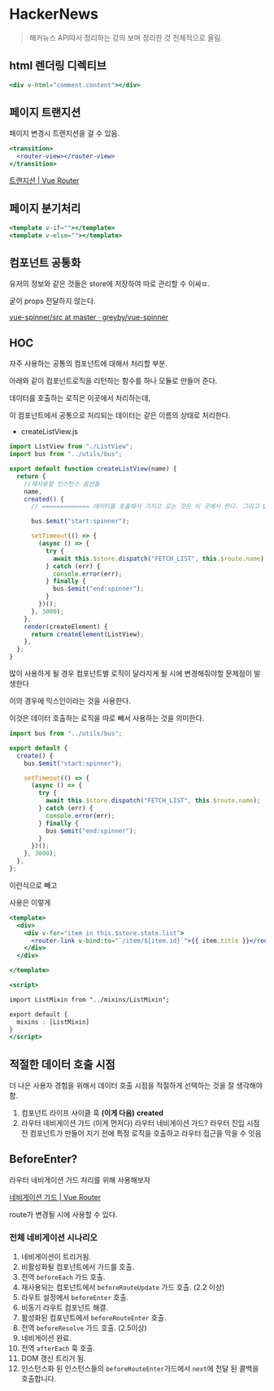 # HackerNews
> 해커뉴스 API따서 정리하는 강의 보며 정리한 것 전체적으로 올림.


## html 렌더링 디렉티브

```jsx
<div v-html="comment.content"></div>
```

## 페이지 트랜지션

페이지 변경시 트렌지션을 걸 수 있음.

```jsx
<transition>
  <router-view></router-view>
</transition>
```

[트랜지션 | Vue Router](https://router.vuejs.org/kr/guide/advanced/transitions.html)

## 페이지 분기처리

```jsx
<template v-if=""></template>
<template v-else=""></template>
```

## 컴포넌트 공통화

유저의 정보와 같은 것들은 store에 저장하여 따로 관리할 수 이싸ㄸ.

궅이 props 전달하지 않는다.

[vue-spinner/src at master · greyby/vue-spinner](https://github.com/greyby/vue-spinner/tree/master/src)

## HOC

자주 사용하는 공통의 컴포넌트에 대해서 처리할 부분.

아래와 같이 컴포넌트로직을 리턴하는 함수를 하나 모듈로 만들어 준다.

데이터를 호출하는 로직은 이곳에서 처리하는데,

이 컴포넌트에서 공통으로 처리되는 데이터는 같은 이름의 상태로 처리한다.

- createListView.js

```jsx
import ListView from "./ListView";
import bus from "../utils/bus";

export default function createListView(name) {
  return {
    //재사용할 인스턴스 옵션들
    name,
    created() {
      // ============= 데이터를 호출해서 가지고 오는 것은 이 곳에서 한다. 그리고 ListView는 뿌리는 것만 담당하도록 한다.

      bus.$emit("start:spinner");

      setTimeout(() => {
        (async () => {
          try {
            await this.$store.dispatch("FETCH_LIST", this.$route.name);
          } catch (err) {
            console.error(err);
          } finally {
            bus.$emit("end:spinner");
          }
        })();
      }, 3000);
    },
    render(createElement) {
      return createElement(ListView);
    },
  };
}
```

많이 사용하게 될 경우 컴포넌트별 로직이 달라지게 될 시에 변경해줘야할 문제점이 발생한다

이의 경우에 믹스인이라는 것을 사용한다.

이것은 데이터 호출하는 로직을 따로 빼서 사용하는 것을 의미한다.

```jsx
import bus from "../utils/bus";

export default {
  create() {
    bus.$emit("start:spinner");

    setTimeout(() => {
      (async () => {
        try {
          await this.$store.dispatch("FETCH_LIST", this.$route.name);
        } catch (err) {
          console.error(err);
        } finally {
          bus.$emit("end:spinner");
        }
      })();
    }, 3000);
  },
};
```

이런식으로 빼고

사용은 이렇게

```jsx
<template>
  <div>
    <div v-for="item in this.$store.state.list">
      <router-link v-bind:to="`/item/${item.id}`">{{ item.title }}</router-link>
    </div>
  </div>

</template>

<script>

import ListMixin from "../mixins/ListMixin";

export default {
  mixins : [ListMixin]
}
</script>
```

## 적절한 데이터 호출 시점

더 나은 사용자 경험을 위해서 데이터 호출 시점을 적절하게 선택하는 것을 잘 생각해야함.

1. 컴포넌트 라이프 사이클 훅 **(이게 다음)**
   **created**
2. 라우터 네비게이션 가드 (이게 먼저다)
   라우터 네비게이션 가드? 라우터 진입 시점 전 컴포넌트가 만들어 지기 전에 특정 로직을 호출하고 라우터 접근을 막을 수 잇음

## BeforeEnter?

라우터 네비게이션 가드 처리를 위해 사용해보자

[네비게이션 가드 | Vue Router](https://router.vuejs.org/kr/guide/advanced/navigation-guards.html)

route가 변경될 시에 사용할 수 있다.

### **전체 네비게이션 시나리오**

1. 네비게이션이 트리거됨.
2. 비활성화될 컴포넌트에서 가드를 호출.
3. 전역 `beforeEach` 가드 호출.
4. 재사용되는 컴포넌트에서 `beforeRouteUpdate` 가드 호출. (2.2 이상)
5. 라우트 설정에서 `beforeEnter` 호출.
6. 비동기 라우트 컴포넌트 해결.
7. 활성화된 컴포넌트에서 `beforeRouteEnter` 호출.
8. 전역 `beforeResolve` 가드 호출. (2.5이상)
9. 네비게이션 완료.
10. 전역 `afterEach` 훅 호출.
11. DOM 갱신 트리거 됨.
12. 인스턴스화 된 인스턴스들의 `beforeRouteEnter`가드에서 `next`에 전달 된 콜백을 호출합니다.